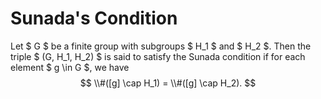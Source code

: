 Sunada's Condition
==================

Let $ G $ be a finite group with subgroups $ H_1 $ and $ H_2 $. Then the triple $ (G, H_1, H_2) $ is said to satisfy the Sunada condition if for each element $ g \in G $, we have $$ \\#([g] \cap H_1) = \\#([g] \cap H_2). $$